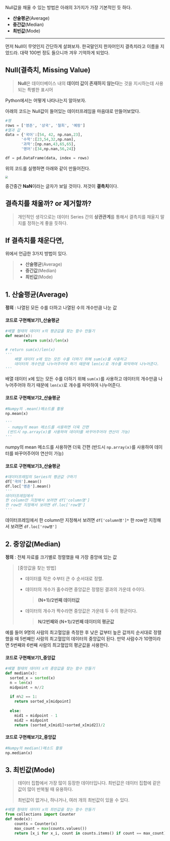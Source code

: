 

Null값을 채울 수 있는 방법은 아래의 3가지가 가장 기본적인 듯 하다.

- **산술평균**(Average)
- **중간값**(Median)
- **최빈값**(Mode)

-----

먼저 Null이 무엇인지 간단하게 살펴보자. 한국말인지 한자어인지 결측치라고 이름을 지었드라. 대략 100번 정도 들으니까 겨우 기억하게 되었다. 



## Null(결측치, Missing Value)

> **Null**은 데이터베이스 내의 **데이터 값이 존재하지 않는다**는 것을 지시하는데 사용되는 특별한 표시어

Python에서는 어떻게 나타나는지 알아보자.

아래의 코드는 Null값이 들어있는 데이터프레임을 마음대로 만들어보았다.

```python
#행
rows = ['영준', '상국', '철희', '예랑']
#열과 값
data = {'국어':[54, 42, np.nan,23],
       '수학':[23,54,32,np.nan],
       '과학':[np.nan,43,65,65],
       '영어':[34,np.nan,56,24]}

df = pd.DataFrame(data, index = rows)
```

위의 코드를 실행하면 아래와 같이 만들어진다.

<img src="/Users/youngjunyoon/Desktop/Github/Data_Analysis with Python/img/[DS]001.png" style="zoom:50%;" />

중간중간 **NaN**이라는 글자가 보일 것이다. 저것이 **결측치**이다.



## 결측치를 채울까? or 제거할까?

> 개인적인 생각으로는 데이터 Series 간의 **상관관계**를 통해서 결측치를 채울지 말지를 정하는게 좋을 듯하다.



## If 결측치를 채운다면,

위에서 언급한 3가지 방법이 있다.

> - **산술평균**(Average)
> - **중간값**(Median)
> - **최빈값**(Mode)



## 1. 산술평균(Average)

**정의** : 나열된 모든 수를 더하고 나열된 수의 개수만큼 나눈 값

#### 코드로 구현해보기1_산술평균

```python
#배열 형태의 데이터 x의 평균값을 찾는 함수 만들기
def mean(x):
		return sum(x)/len(x)  

# return sum(x)/len(x) 
'''
	배열 데이터 x에 있는 모든 수를 더하기 위해 sum(x)를 사용하고
	데이터의 개수만큼 나누어주어야 하기 때문에 len(x)로 개수를 파악하여 나누어준다.
'''
```

배열 데이터 x에 있는 모든 수를 더하기 위해 `sum(x)`를 사용하고 데이터의 개수만큼 나누어주어야 하기 때문에 `len(x)`로 개수를 파악하여 나누어준다.



#### 코드로 구현해보기2_산술평균

```python
#Numpy의 .mean()메소드를 활용
np.mean(x)

'''
 - numpy의 mean 메소드를 사용하면 더욱 간편
 (반드시 np.array(x)를 사용하여 데이터를 바꾸어주어야 연산이 가능)
'''
```

numpy의 mean 메소드를 사용하면 더욱 간편
(반드시 `np.array(x)`를 사용하여 데이터를 바꾸어주어야 연산이 가능)



#### 코드로 구현해보기3_산술평균

```python
#데이터프레임의 Series의 평균값 구하기
df['국어'].mean()
df.loc['영준'].mean()
'''
데이터프레임에서 
한 column만 지정해서 보려면 df['column명']
한 row만 지정해서 보려면 df.loc['row명']
'''
```

데이터프레임에서 한 column만 지정해서 보려면 `df['column명']*` 한 row만 지정해서 보려면 `df.loc['row명']`



## 2. 중앙값(Median)

**정의** : 전체 자료를 크기별로 정렬했을 때 가장 중앙에 있는 값



> [중앙값을 찾는 방법]
>
> - 데이터를 작은 수부터 큰 수 순서대로 정렬.
>
> - 데이터의 개수가 홀수라면 중앙값은 정렬된 결과의 가운데 수이다.  
>
>   > **(N+1)/2번째 데이터값** 
>
> - 데이터의 개수가 짝수라면 중앙값은 가운데 두 수의 평균이다.
>
>   > **N/2번째와 (N+1)/2번째 데이터의 평균값**



예를 들어 9명의 사람의 최고혈압을 측정한 후 낮은 값부터 높은 값까지 순서대로 정렬했을 때 5번째인 사람의 최고혈압의 데이터의 중앙값이 된다. 만약 사람수가 10명이라면 5번째와 6번째 사람의 최고혈압의 평균값을 사용한다.



#### 코드로 구현해보기1_중앙값

```python
#배열 형태의 데이터 x의 중앙값을 찾는 함수 만들기
def median(x):
  sorted_x = sorted(x)
  n = len(x) 
  midpoint = n//2
  
  if n%2 == 1:
    return sorted_x[midpoint]
  
  else:
    mid1 = midpoint - 1
    mid2 = midpoint
    return (sorted_x[mid1]+sorted_x[mid2])/2
```



#### 코드로 구현해보기2_중앙값

```python
#Numpy의 median()메소드 활용
np.median(x)
```



## 3. 최빈값(Mode)

> 데이터 집합에서 가장 많이 등장한 데이터입니다. 최빈값은 데이터 집합에 같은 값이 많이 반복될 때 유용하다. 
>
> 최빈값이 없거나, 하나거나, 여러 개의 최빈값이 있을 수 있다.

```python
#배열 형태의 데이터 x의 최빈값을 찾는 함수 만들기
from collections import Counter
def mode(x):
    counts = Counter(x)
    max_count = max(counts.values())
    return [x_i for x_i, count in counts.items() if count == max_count]
```











